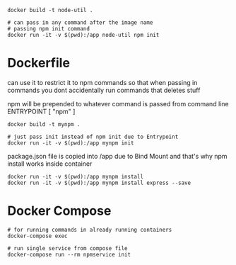 ```
docker build -t node-util .

# can pass in any command after the image name
# passing npm init command
docker run -it -v $(pwd):/app node-util npm init
```

# Dockerfile

can use it to restrict it to npm commands so that when passing in commands you dont accidentally run commands that deletes stuff

npm will be prepended to whatever command is passed from command line
ENTRYPOINT [ "npm" ]

```
docker build -t mynpm .

# just pass init instead of npm init due to Entrypoint
docker run -it -v $(pwd):/app mynpm init
```

package.json file is copied into /app due to Bind Mount and that's why npm install works inside container

```
docker run -it -v $(pwd):/app mynpm install
docker run -it -v $(pwd):/app mynpm install express --save
```

# Docker Compose

```
# for running commands in already running containers
docker-compose exec

# run single service from compose file
docker-compose run --rm npmservice init
```
